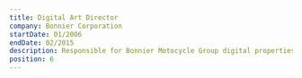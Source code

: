 ```yaml
---
title: Digital Art Director
company: Bonnier Corporation
startDate: 01/2006
endDate: 02/2015
description: Responsible for Bonnier Motocycle Group digital properties, Photography group, redesigned and worked with front end developers for UX/UI tweaks and enhancements. Lead designer for the Outdoor Group’s long form editorial features. I was also sent to work in Vilinius, Lithuania for a business daily newspaper in their web department for 3 months.
position: 6
---
```

